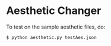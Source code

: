 # Aesthetic Changer

To test on the sample aesthetic files, do:

```
$ python aesthetic.py testAes.json
``` 
